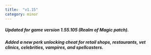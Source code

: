```yaml
---
title:  "v1.15"
category: minor
---
```

##### Updated for game version 1.55.105 (Realm of Magic patch).
##### Added a new perk unlocking cheat for retail shops, restaurants, vet clinics, celebrities, vampires, and spellcasters.
